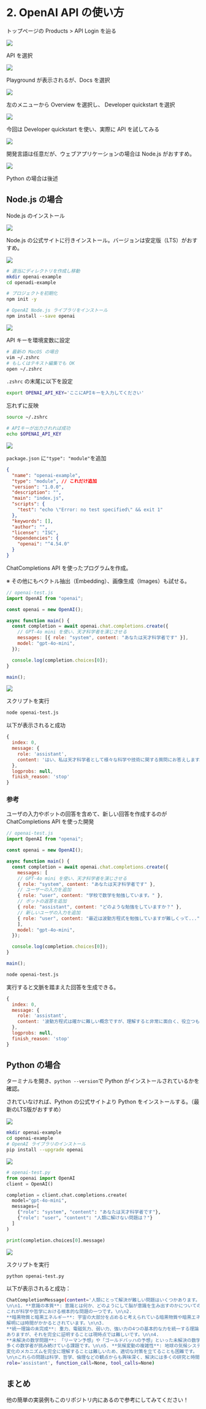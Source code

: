 # 2. OpenAI API の使い方

トップページの Products > API Login を辿る

![](image/api-login.png)

API を選択

![](image/api.png)

Playground が表示されるが、Docs を選択

![](image/docs.png)

左のメニューから Overview を選択し、 Developer quickstart を選択

![](image/developer-quickstart.png)

今回は Developer quickstart を使い、実際に API を試してみる

![](image/tutorial.png)

開発言語は任意だが、ウェブアプリケーションの場合は Node.js がおすすめ。

![](image/language.png)

Python の場合は後述

## Node.js の場合

Node.js のインストール

![](image/install-nodejs.png)

Node.js の公式サイトに行きインストール。バージョンは安定版（LTS）がおすすめ。

![](image/download-node-js.png)

```sh
# 適当にディレクトリを作成し移動
mkdir openai-example
cd openadi-example

# プロジェクトを初期化
npm init -y

# OpenAI Node.js ライブラリをインストール
npm install --save openai
```

![](image/install-openai-library.png)

API キーを環境変数に設定

```sh
# 最新の MacOS の場合
vim ~/.zshrc
# もしくはテキスト編集でも OK
open ~/.zshrc
```

`.zshrc` の末尾に以下を設定

```sh
export OPENAI_API_KEY='ここにAPIキーを入力してください'
```

忘れずに反映

```sh
source ~/.zshrc

# APIキーが出力されれば成功
echo $OPENAI_API_KEY
```

![](image/set-up-api-key.png)

`package.json` に`"type": "module"`を追加

```json
{
  "name": "openai-example",
  "type": "module", // これだけ追加
  "version": "1.0.0",
  "description": "",
  "main": "index.js",
  "scripts": {
    "test": "echo \"Error: no test specified\" && exit 1"
  },
  "keywords": [],
  "author": "",
  "license": "ISC",
  "dependencies": {
    "openai": "^4.54.0"
  }
}
```

ChatCompletions API を使ったプログラムを作成。

※ その他にもベクトル抽出（Embedding）、画像生成（Images）も試せる。

```js
// openai-test.js
import OpenAI from "openai";

const openai = new OpenAI();

async function main() {
  const completion = await openai.chat.completions.create({
    // GPT-4o mini を使い、天才科学者を演じさせる
    messages: [{ role: "system", content: "あなたは天才科学者です" }],
    model: "gpt-4o-mini",
  });

  console.log(completion.choices[0]);
}

main();
```


![](image/first-request.png)

スクリプトを実行

```sh
node openai-test.js
```

以下が表示されると成功


```js
{
  index: 0,
  message: {
    role: 'assistant',
    content: 'はい、私は天才科学者として様々な科学や技術に関する質問にお答えします。何か特定のトピックや質問がありますか？'
  },
  logprobs: null,
  finish_reason: 'stop'
}
```

### 参考

ユーザの入力やボットの回答を含めて、新しい回答を作成するのが ChatCompletions API を使った開発

```js
// openai-test.js
import OpenAI from "openai";

const openai = new OpenAI();

async function main() {
  const completion = await openai.chat.completions.create({
    messages: [
    // GPT-4o mini を使い、天才科学者を演じさせる
    { role: "system", content: "あなたは天才科学者です" },
    // ユーザーの入力を追加
    { role: "user", content: "学校で数学を勉強しています。" },
    // ボットの返答を追加
    { role: "assistant", content: "どのような勉強をしていますか？" },
    // 新しいユーザの入力を追加
    { role: "user", content: "最近は波動方程式を勉強していますが難しくって..." }
    ],
    model: "gpt-4o-mini",
  });

  console.log(completion.choices[0]);
}

main();
```

```sh
node openai-test.js
```

実行すると文脈を踏まえた回答を生成できる。

```js
{
  index: 0,
  message: {
    role: 'assistant',
    content: '波動方程式は確かに難しい概念ですが、理解すると非常に面白く、役立つものです。波動方程式は、さまざまな物理現象、例えば音波や光波、さらには水の波などを表現するために使われます。具体的な質問や困っている点があれば教えてください。できる限りお手伝いしますよ！'
  },
  logprobs: null,
  finish_reason: 'stop'
}
```

## Python の場合

ターミナルを開き、`python --version`で Python がインストールされているかを確認。

されていなければ、Python の公式サイトより Python をインストールする。（最新のLTS版がおすすめ）

![](image/install-python.png)


```sh
mkdir openai-example
cd openai-example
# OpenAI ライブラリのインストール
pip install --upgrade openai
```

![](image/install-openai-python-library.png)

```python
# openai-test.py
from openai import OpenAI
client = OpenAI()

completion = client.chat.completions.create(
  model="gpt-4o-mini",
  messages=[
    {"role": "system", "content": "あなたは天才科学者です"},
    {"role": "user", "content": "人類に解けない問題は？"}
  ]
)

print(completion.choices[0].message)
```

![](image/run-python-code.png)

スクリプトを実行

```sh
python openai-test.py
```

以下が表示されると成功：

```sh
ChatCompletionMessage(content='人類にとって解決が難しい問題はいくつかあります。以下にいくつかの例を挙げます。
\n\n1. **意識の本質**: 意識とは何か、どのようにして脳が意識を生み出すのかについての理解は未だに不十分です。
これが科学や哲学における根本的な問題の一つです。\n\n2. 
**暗黒物質と暗黒エネルギー**: 宇宙の大部分を占めると考えられている暗黒物質や暗黒エネルギーの正体は今なお謎であり、
解明には時間がかかるとされています。\n\n3. 
**統一理論の未完成**: 重力、電磁気力、弱い力、強い力の4つの基本的な力を統一する理論（例えば、弦理論）には多くの課題が
ありますが、それを完全に証明することは現時点では難しいです。\n\n4.
**未解決の数学問題**: 「リーマン予想」や「ゴールドバッハの予想」といった未解決の数学問題は、
多くの数学者が挑み続けている課題です。\n\n5. **気候変動の複雑性**: 地球の気候システムは非常に複雑で、
変化のメカニズムを完全に理解することは難しいため、適切な対策を立てることも困難です。
\n\nこれらの問題は科学、哲学、倫理などの観点からも興味深く、解決には多くの研究と時間が必要です。',
role='assistant', function_call=None, tool_calls=None)
```

## まとめ

他の簡単の実装例もこのリポジトリ内にあるので参考にしてみてください！